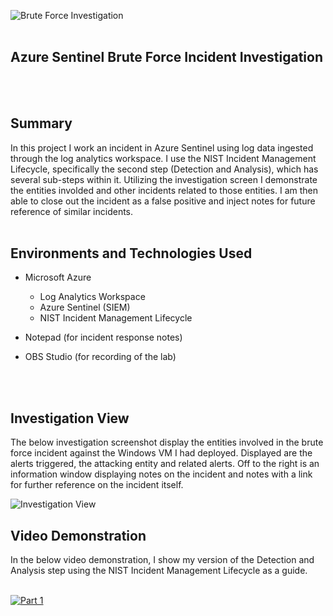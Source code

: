 ![Brute Force Investigation](https://imgur.com/lBNN6EY.png)
<br />
<br />

## Azure Sentinel Brute Force Incident Investigation
<br />
<br />

## Summary

In this project I work an incident in Azure Sentinel using log data ingested through the log analytics workspace. I use the NIST Incident Management Lifecycle, specifically the second step (Detection and Analysis), which has several sub-steps within it. Utilizing the investigation screen I demonstrate the entities involded and other incidents related to those entities. I am then able to close out the incident as a false positive and inject notes for future reference of similar incidents.
<br />
<br />

## Environments and Technologies Used

- Microsoft Azure
  - Log Analytics Workspace
  - Azure Sentinel (SIEM)
  - NIST Incident Management Lifecycle
 
- Notepad (for incident response notes)
- OBS Studio (for recording of the lab)
<br />
<br />

## Investigation View 

The below investigation screenshot display the entities involved in the brute force incident against the Windows VM I had deployed. Displayed are the alerts triggered, the attacking entity and related alerts. Off to the right is an information window displaying notes on the incident and notes with a link for further reference on the incident itself.

![Investigation View](https://imgur.com/0Ts34ex.png)

## Video Demonstration

In the below video demonstration, I show my version of the Detection and Analysis step using the NIST Incident Management Lifecycle as a guide. 
<br />
<br />

[![Part 1](https://i.vimeocdn.com/video/1652884917-01b02f9a6dbb8a2929e18c78759bbe2043703deb3407cd099056151206c1d409-d_295x166?r=pad)](hhttps://vimeo.com/816314412 "Azure Brute Force Investigation")
<br />
<br />

